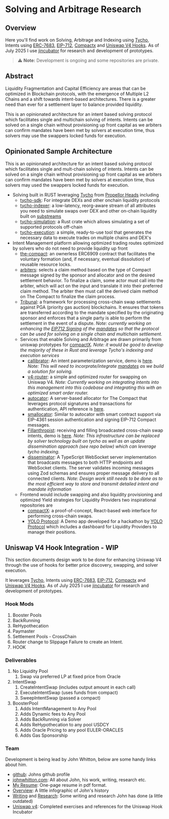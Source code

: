 # Solving and Arbitrage Research

## Overview

Here you'll find work on Solving, Arbitrage and Indexing using [Tycho](https://docs.propellerheads.xyz/tycho/overview), Intents using [ERC-7683](https://www.erc7683.org/spec), [EIP-712](https://eips.ethereum.org/EIPS/eip-712), [Compactx](https://github.com/uniswap/compactx) and [Uniswap V4 Hooks](https://docs.uniswap.org/contracts/v4/overview). As of July 2025 I use [jincubator](https://github.com/jincubator) for research and development of prototypes.

> ⚠️ **Note:** Development is ongoing and some repositories are private.

## Abstract

Liquidity Fragmentation and Capital Efficiency are areas that can be optimized in Blockchain protocols, with the emergence of Multiple L2 Chains and a shift towards intent-based architectures. There is a greater need than ever for a settlement layer to balance provided liquidity.

This is an opinionated architecture for an intent based solving protocol which facilitates single and multichain solving of intents. Intents can be solved on a single chain without provisioning up front capital as we arbiters can confirm mandates have been met by solvers at execution time, thus solvers may use the swappers locked funds for execution.

## Opinionated Sample Architecture

This is an opinionated architecture for an intent based solving protocol which facilitates single and mult-chain solving of intents. Intents can be solved on a single chain without provisioning up front capital as we arbiters can confirm mandates have been met by solvers at execution time, thus solvers may used the swappers locked funds for execution.

- Solving built in RUST leveraging [Tycho](https://docs.propellerheads.xyz/tycho/overview) from [Propellor Heads](https://www.propellerheads.xyz/) including
  - [tycho-sdk](https://github.com/propeller-heads/tycho-protocol-sdk): For integrate DEXs and other onchain liquidity protocols
  - [tycho-indexer](https://github.com/propeller-heads/tycho-indexer): a low-latency, reorg-aware stream of all attributes you need to simulate swaps over DEX and other on-chain liquidity built on [substreams](https://github.com/streamingfast/substreams)
  - [tycho-simulation](https://github.com/propeller-heads/tycho-simulation): a Rust crate which allows simulating a set of supported protocols off-chain
  - [tycho-execution](https://github.com/propeller-heads/tycho-execution): a simple, ready-to-use tool that generates the necessary data to execute trades on multiple chains and DEX's
- Intent Management platform allowing optimized trading routes optimized by solvers who do not need to provide liquidity up front
  - [the-compact](https://github.com/Uniswap/the-compact): an ownerless ERC6909 contract that facilitates the voluntary formation (and, if necessary, eventual dissolution) of reusable resource locks.
  - [arbiters](https://github.com/Uniswap/arbiters): selects a claim method based on the type of Compact message signed by the sponsor and allocator and on the desired settlement behavior. To finalize a claim, some actor must call into the arbiter, which will act on the input and translate it into their preferred claim method. The arbiter then must call the derived claim method on The Compact to finalize the claim process.
  - [Tribunal](https://github.com/uniswap/tribunal): a framework for processing cross-chain swap settlements against PGA (priority gas auction) blockchains. It ensures that tokens are transferred according to the mandate specified by the originating sponsor and enforces that a single party is able to perform the settlement in the event of a dispute. _Note: currently working on enhancing the [EIP712 Signing](https://eips.ethereum.org/EIPS/eip-712) of the [mandates](https://github.com/uniswap/tribunal?tab=readme-ov-file#mandate-structure) so that the protocol can be used for solving on a single chain and multichain settlement._
  - Services that enable Solving and Arbitrage are drawn primarily from uniswap prototypes for [compactX](https://github.com/uniswap/compactx). _Note: it would be good to develop the majority of these in Rust and leverage Tycho's indexing and execution services_
    - [callibrator](https://github.com/Uniswap/Calibrator): An intent parameterization service, demo is [here](https://calibrat0r.com/). _Note: This will need to incorprate/integrate [mandates](https://github.com/uniswap/tribunal?tab=readme-ov-file#mandate-structure) as we build a solution for solving._
    - [v4-router](https://github.com/jincubator/v4-router): a simple and optimized router for swapping on Uniswap V4. _Note: Currently working on integrating intents into this management into this codebase and integrating this with an optimized smart order router._
    - [autocator](https://github.com/uniswap/autocator): A server-based allocator for The Compact that leverages protocol signatures and transactions for authentication, API reference is [here](https://autocator.org/).
    - [smallocator](https://github.com/Uniswap/Smallocator): Similar to autocator with smart contract support via EIP-4361 session authentication and signing EIP-712 Compact messages.
    - [Fillanthropist](https://github.com/Uniswap/Fillanthropist): receiving and filling broadcasted cross-chain swap intents, demo is [here](https://fillanthropist.org/). _Note: This infrastructure can be replaced by solver technology built on tycho as well as an update dissemination approach (see repo below) which can leverage tycho indexing._
    - [disseminator](https://github.com/Uniswap/disseminator): A TypeScript WebSocket server implementation that broadcasts messages to both HTTP endpoints and WebSocket clients. The server validates incoming messages using Zod schemas and ensures proper message delivery to all connected clients. _Note: Design work still needs to be done as to the most efficient way to store and transmit detailed intent and mandate information_
  - Frontend would include swapping and also liquidity provisioning and optimized Yield strategies for Liquidity Providers two inspirational repositories are
    - [compactX](https://github.com/uniswap/compactx): a proof-of-concept, React-based web interface for performing cross-chain swaps.
    - [YOLO Protocol](https://yolo-demo-ui-hackathon-chainlink-ch.vercel.app/): A Demo app developed for a hackathon by [YOLO Protocol](https://linktr.ee/yolo.protocol) which includes a dashboard for Liquidity Providers to manage their positions.
   
## Uniswap V4 Hook Integration - WIP

This section documents design work to be done for enhancing Uniswap V4 through the use of hooks for better price discovery, swapping, and solver execution.

It leverages [Tycho](https://docs.propellerheads.xyz/tycho/overview), Intents using [ERC-7683](https://www.erc7683.org/spec), [EIP-712](https://eips.ethereum.org/EIPS/eip-712), [Compactx](https://github.com/uniswap/compactx) and [Uniswap V4 Hooks](https://docs.uniswap.org/contracts/v4/overview). As of July 2025 I use [jincubator](https://github.com/jincubator) for research and development of prototypes.

### Hook Mods

1. Booster Pools
2. BackRunning
3. ReHypothecation
4. Paymaster
5. Settlement Pools - CrossChain
6. Router change to Slippage Failure to create an Intent.
7. HOOK

### Deliverables

1.  No Liquidity Pool
    1. Swap via preferred LP at fixed price from Oracle
2.  IntentSwap
    1. CreateIntentSwap (includes output amount in each call)
    2. ExecuteIntentSwap (uses funds from compact)
    3. SweepIntentSwap (passed a compact)
3.  BoosterPool
    1. Adds IntentManagement to Any Pool
    2. Adds Dynamic fees to Any Pool
    3. Adds BackRunning via Solver
    4. Adds ReHypothecation to any pool USDCY
    5. Adds Oracle Pricing to any pool EULER-ORACLES
    6. Adds Gas Sponsorship

### Team

Development is being lead by John Whitton, below are some handy links about him.

- [github](https://github.com/johnwhitton): Johns github profile
- [johnwhitton.com](https://johnwhitton.com): All about John, his work, writing, research etc.
- [My Resume](https://resume.johnwhitton.com): One-page resume in pdf format.
- [Overview](https://overview.johnwhitton.com): A little infographic of John's history
- [Writing](https://johnwhitton.com/posts.html) and [Research](https://johnwhitton.com/research.html): Some writing and research John has done (a little outdated)
- [Uniswap v4](https://github.com/johnwhitton/uhi5-exercises): Completed exercises and references for the Uniswap Hook Incubator
